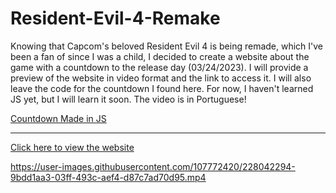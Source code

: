 # Resident-Evil-4-Remake

<p>Knowing that Capcom's beloved Resident Evil 4 is being remade, which I've been a fan of since I was a child, I decided to create a website about the game with a countdown to the release day (03/24/2023). I will provide a preview of the website in video format and the link to access it. I will also leave the code for the countdown I found here. For now, I haven't learned JS yet, but I will learn it soon. The video is in Portuguese!
</p> <a href="https://www.youtube.com/watch?v=BHn_rUBh2kQ">Countdown Made in JS</a> 
<hr/>
<a href="https://xmurilo.github.io/Resident-Evil-4-Remake/">Click here to view the website</a>

https://user-images.githubusercontent.com/107772420/228042294-9bdd1aa3-03ff-493c-aef4-d87c7ad70d95.mp4

